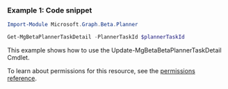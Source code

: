 ### Example 1: Code snippet

```powershellImport-Module Microsoft.Graph.Beta.Planner

Get-MgBetaPlannerTaskDetail -PlannerTaskId $plannerTaskId
```
This example shows how to use the Update-MgBetaBetaPlannerTaskDetail Cmdlet.
To learn about permissions for this resource, see the [permissions reference](/graph/permissions-reference).

